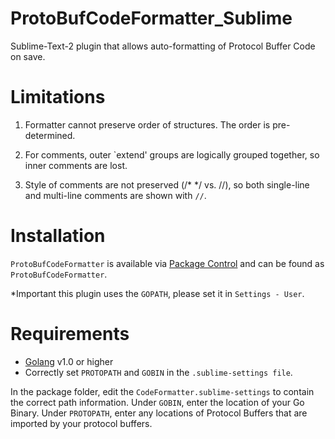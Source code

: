 ProtoBufCodeFormatter_Sublime
=============================

Sublime-Text-2 plugin that allows auto-formatting of Protocol Buffer Code on save.

Limitations
===========
1. Formatter cannot preserve order of structures.  The order is pre-determined.

2. For comments, outer `extend' groups are logically grouped together, so inner comments are lost.

3. Style of comments are not preserved (/* */ vs. //), so both single-line and multi-line comments are shown with `//`.



Installation
============
`ProtoBufCodeFormatter` is available via [Package Control][pkg-ctrl] and can be found as `ProtoBufCodeFormatter`.

[pkg-ctrl]: http://wbond.net/sublime_packages/package_control

*Important this plugin uses the `GOPATH`, please set it in `Settings - User`.


Requirements
============

- [Golang][go] v1.0 or higher
- Correctly set `PROTOPATH` and `GOBIN` in the `.sublime-settings file`.


In the package folder, edit the `CodeFormatter.sublime-settings` to contain the correct path information.  Under `GOBIN`, enter the location of your Go Binary.  Under `PROTOPATH`, enter any locations of Protocol Buffers that are imported by your protocol buffers.

 
[go]: http://golang.org/
